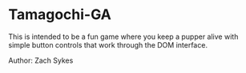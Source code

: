 # Tamagochi-GA

This is intended to be a fun game where you keep a pupper alive with simple button controls that work through the DOM interface. 


Author: Zach Sykes
